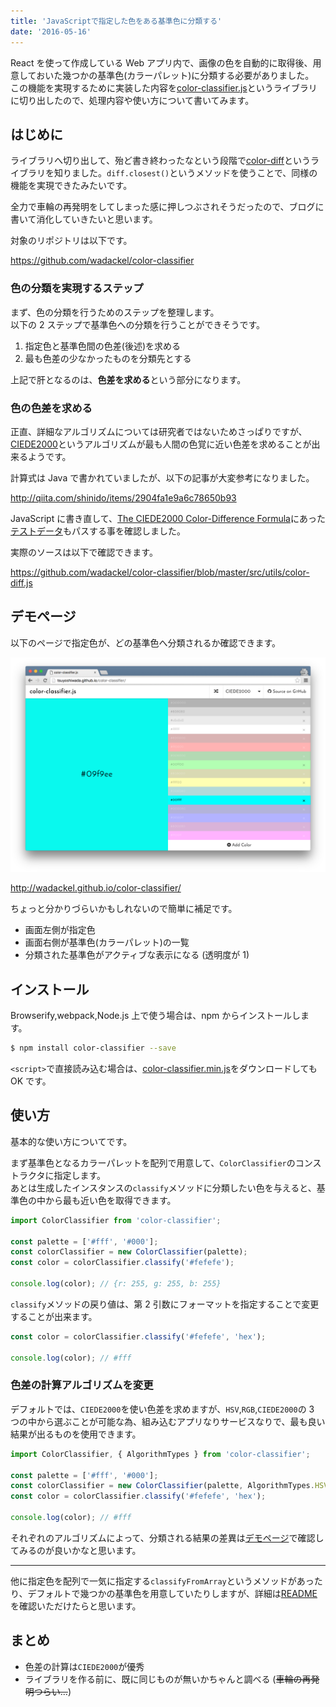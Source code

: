 ```yaml
---
title: 'JavaScriptで指定した色をある基準色に分類する'
date: '2016-05-16'
---
```


React を使って作成している Web アプリ内で、画像の色を自動的に取得後、用意しておいた幾つかの基準色(カラーパレット)に分類する必要がありました。  
この機能を実現するために実装した内容を[color-classifier.js](https://github.com/wadackel/color-classifier)というライブラリに切り出したので、処理内容や使い方について書いてみます。

## はじめに

ライブラリへ切り出して、殆ど書き終わったなという段階で[color-diff](https://github.com/markusn/color-diff)というライブラリを知りました。`diff.closest()`というメソッドを使うことで、同様の機能を実現できたみたいです。

全力で車輪の再発明をしてしまった感に押しつぶされそうだったので、ブログに書いて消化していきたいと思います。

対象のリポジトリは以下です。

https://github.com/wadackel/color-classifier

### 色の分類を実現するステップ

まず、色の分類を行うためのステップを整理します。  
以下の 2 ステップで基準色への分類を行うことができそうです。

1. 指定色と基準色間の色差(後述)を求める
2. 最も色差の少なかったものを分類先とする

上記で肝となるのは、**色差を求める**という部分になります。

### 色の色差を求める

正直、詳細なアルゴリズムについては研究者ではないためさっぱりですが、[CIEDE2000](https://en.wikipedia.org/wiki/Color_difference#CIEDE2000)というアルゴリズムが最も人間の色覚に近い色差を求めることが出来るようです。

計算式は Java で書かれていましたが、以下の記事が大変参考になりました。

http://qiita.com/shinido/items/2904fa1e9a6c78650b93

JavaScript に書き直して、[The CIEDE2000 Color-Difference Formula](http://www.ece.rochester.edu/~gsharma/ciede2000/)にあった[テストデータ](http://www.ece.rochester.edu/~gsharma/ciede2000/dataNprograms/ciede2000testdata.txt)もパスする事を確認しました。

実際のソースは以下で確認できます。

https://github.com/wadackel/color-classifier/blob/master/src/utils/color-diff.js

## デモページ

以下のページで指定色が、どの基準色へ分類されるか確認できます。

![デモページ](playground.png)

http://wadackel.github.io/color-classifier/

ちょっと分かりづらいかもしれないので簡単に補足です。

- 画面左側が指定色
- 画面右側が基準色(カラーパレット)の一覧
- 分類された基準色がアクティブな表示になる (透明度が 1)

## インストール

Browserify,webpack,Node.js 上で使う場合は、npm からインストールします。

```bash
$ npm install color-classifier --save
```

`<script>`で直接読み込む場合は、[color-classifier.min.js](https://raw.githubusercontent.com/wadackel/color-classifier/master/color-classifier.min.js)をダウンロードしても OK です。

## 使い方

基本的な使い方についてです。

まず基準色となるカラーパレットを配列で用意して、`ColorClassifier`のコンストラクタに指定します。  
あとは生成したインスタンスの`classify`メソッドに分類したい色を与えると、基準色の中から最も近い色を取得できます。

```javascript
import ColorClassifier from 'color-classifier';

const palette = ['#fff', '#000'];
const colorClassifier = new ColorClassifier(palette);
const color = colorClassifier.classify('#fefefe');

console.log(color); // {r: 255, g: 255, b: 255}
```

`classify`メソッドの戻り値は、第 2 引数にフォーマットを指定することで変更することが出来ます。

```javascript
const color = colorClassifier.classify('#fefefe', 'hex');

console.log(color); // #fff
```

### 色差の計算アルゴリズムを変更

デフォルトでは、`CIEDE2000`を使い色差を求めますが、`HSV`,`RGB`,`CIEDE2000`の 3 つの中から選ぶことが可能な為、組み込むアプリなりサービスなりで、最も良い結果が出るものを使用できます。

```javascript
import ColorClassifier, { AlgorithmTypes } from 'color-classifier';

const palette = ['#fff', '#000'];
const colorClassifier = new ColorClassifier(palette, AlgorithmTypes.HSV);
const color = colorClassifier.classify('#fefefe', 'hex');

console.log(color); // #fff
```

それぞれのアルゴリズムによって、分類される結果の差異は[デモページ](http://wadackel.github.io/color-classifier/)で確認してみるのが良いかなと思います。

---

他に指定色を配列で一気に指定する`classifyFromArray`というメソッドがあったり、デフォルトで幾つかの基準色を用意していたりしますが、詳細は[README](https://github.com/wadackel/color-classifier)を確認いただけたらと思います。

## まとめ

- 色差の計算は`CIEDE2000`が優秀
- ライブラリを作る前に、既に同じものが無いかちゃんと調べる (~~車輪の再発明つらい...~~)
